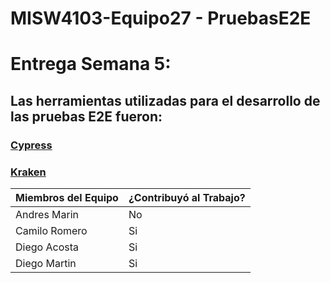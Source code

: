 # MISW4103-Equipo27 - PruebasE2E
# Entrega Semana 5:

## Las herramientas utilizadas para el desarrollo de las pruebas E2E fueron:

### [Cypress](/cypress)
### [Kraken](/kraken)


| Miembros del Equipo    | ¿Contribuyó al Trabajo? |
| ------------- | ------------- |
| Andres Marin | No |
| Camilo Romero | Si |
| Diego Acosta | Si |
| Diego Martin | Si |
